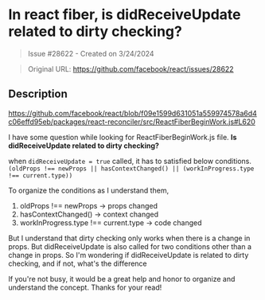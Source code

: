 # In react fiber, is didReceiveUpdate related to dirty checking?

> Issue #28622 - Created on 3/24/2024

> Original URL: https://github.com/facebook/react/issues/28622

## Description

https://github.com/facebook/react/blob/f09e1599d631051a559974578a6d4c06effd95eb/packages/react-reconciler/src/ReactFiberBeginWork.js#L620

I have some question while looking for ReactFiberBeginWork.js file.
**Is didReceiveUpdate related to dirty checking?**

when ```didReceiveUpdate = true``` called, it has to satisfied below conditions.
```(oldProps !== newProps || hasContextChanged() || (workInProgress.type !== current.type))```


To organize the conditions as I understand them,
1. oldProps !== newProps -> props changed
2. hasContextChanged() -> context changed
3. workInProgress.type !== current.type -> code changed

But I understand that dirty checking only works when there is a change in props. 
But didReceiveUpdate is also called for two conditions other than a change in props.
So I'm wondering if didReceiveUpdate is related to dirty checking, and if not, what's the difference

If you're not busy, it would be a great help and honor to organize and understand the concept. Thanks for your read!
